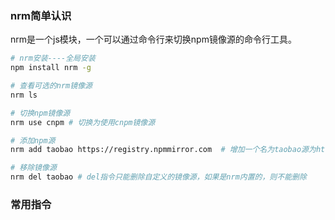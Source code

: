 ### nrm简单认识

nrm是一个js模块，一个可以通过命令行来切换npm镜像源的命令行工具。

```bash
# nrm安装----全局安装
npm install nrm -g

# 查看可选的nrm镜像源
nrm ls

# 切换npm镜像源
nrm use cnpm # 切换为使用cnpm镜像源

# 添加npm源
nrm add taobao https://registry.npmmirror.com  # 增加一个名为taobao源为https://registry.npmmirror.com的镜像

# 移除镜像源
nrm del taobao # del指令只能删除自定义的镜像源，如果是nrm内置的，则不能删除
```

### 常用指令

